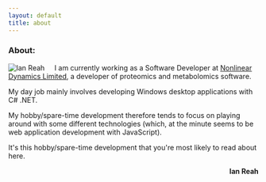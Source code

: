 ```yaml
---
layout: default
title: about
---
```


### About:

<img alt="Ian Reah" src="../images/ian-reah.jpg" style="float: left; margin-right: 20px;">

I am currently working as a Software Developer at [Nonlinear Dynamics Limited](http://nonlinear.com/), a developer of proteomics and metabolomics software.

My day job mainly involves developing Windows desktop applications with C# .NET.

My hobby/spare-time development therefore tends to focus on playing around with some different technologies (which, at the minute seems to be web application development with JavaScript).

It's this hobby/spare-time development that you're most likely to read about here.

<p style="text-align: right;"><strong>Ian Reah</strong></p>